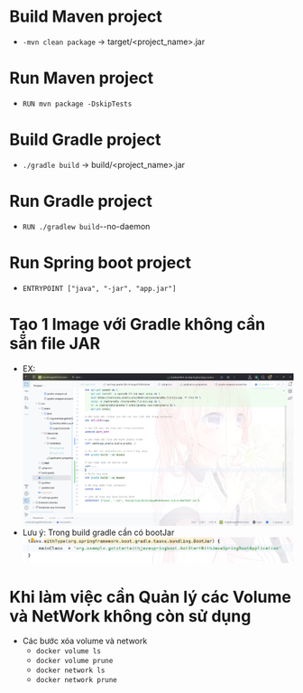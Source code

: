 # Build Maven project 
  * `-mvn clean package` -> target/<project_name>.jar
    
# Run Maven project
  * `RUN mvn package -DskipTests`

# Build Gradle project  
  * `./gradle build` -> build/<project_name>.jar
    
# Run Gradle project
  * `RUN ./gradlew build`--no-daemon
  
# Run Spring boot project
  * `ENTRYPOINT ["java", "-jar", "app.jar"]`

 # Tạo 1 Image với Gradle không cần sẵn file JAR
   * EX: ![Example Image](./img%20for%20notes/create-image-gradle.png)
   * Lưu ý: Trong build gradle cần có bootJar ![Example Image](./img%20for%20notes/note_for_create_gradle_img.png)

# Khi làm việc cần Quản lý các Volume và NetWork không còn sử dụng
  * Các bước xóa volume và network
    -	`docker volume ls`
    -	`docker volume prune`
    -	`docker network ls`
    -	`docker network prune`
